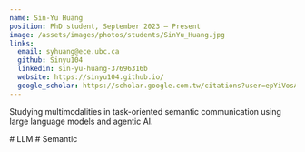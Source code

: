 ```yaml
---
name: Sin-Yu Huang
position: PhD student, September 2023 — Present
image: /assets/images/photos/students/SinYu_Huang.jpg
links:
  email: syhuang@ece.ubc.ca
  github: Sinyu104
  linkedin: sin-yu-huang-37696316b
  website: https://sinyu104.github.io/
  google_scholar: https://scholar.google.com.tw/citations?user=epYiVosAAAAJ
---
```

Studying multimodalities in task-oriented semantic communication using large language models and agentic AI.

<span class="badge badge-pill badge-publication badge-success"># LLM</span> <span class="badge badge-pill badge-publication badge-warning"># Semantic</span>